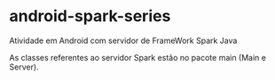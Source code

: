 # android-spark-series
Atividade em Android com servidor de FrameWork Spark Java

As classes referentes ao servidor Spark estão no pacote main (Main e Server).
